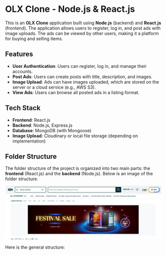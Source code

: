 
# OLX Clone - Node.js & React.js

This is an **OLX Clone** application built using **Node.js** (backend) and **React.js** (frontend). The application allows users to register, log in, and post ads with image uploads. The ads can be viewed by other users, making it a platform for buying and selling items.

## Features
- **User Authentication**: Users can register, log in, and manage their accounts.
- **Post Ads**: Users can create posts with title, description, and images.
- **Image Upload**: Ads can have images uploaded, which are stored on the server or a cloud service (e.g., AWS S3).
- **View Ads**: Users can browse all posted ads in a listing format.

## Tech Stack
- **Frontend**: React.js
- **Backend**: Node.js, Express.js
- **Database**: MongoDB (with Mongoose)
- **Image Upload**: Cloudinary or local file storage (depending on implementation)

## Folder Structure

The folder structure of the project is organized into two main parts: the **frontend** (React.js) and the **backend** (Node.js). Below is an image of the folder structure.

![Folder Structure](nodeServer/olx.png)

Here is the general structure:

